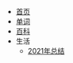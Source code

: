 * [首页](/)
* [单词](live/keyword.md)
* [百科](live/live.md)
* 生活
  * [2021年总结](live/2022-1-4.md)
  <!-- * [2022年规划](live/2022-1-7.md) -->